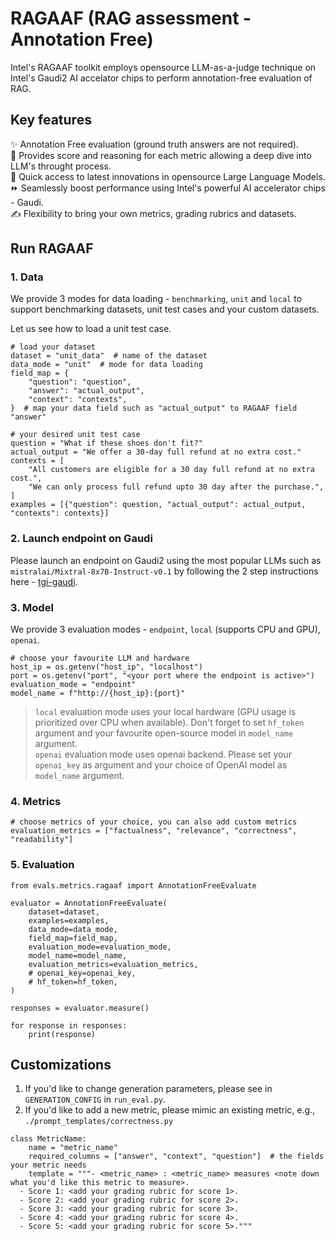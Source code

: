 # RAGAAF (RAG assessment - Annotation Free) 

Intel's RAGAAF toolkit employs opensource LLM-as-a-judge technique on Intel's Gaudi2 AI accelator chips to perform annotation-free evaluation of RAG. 

## Key features 
✨ Annotation Free evaluation (ground truth answers are not required). </br>
🧠 Provides score and reasoning for each metric allowing a deep dive into LLM's throught process. </br>
🤗 Quick access to latest innovations in opensource Large Language Models. </br>
⏩ Seamlessly boost performance using Intel's powerful AI accelerator chips - Gaudi. </br>
✍️ Flexibility to bring your own metrics, grading rubrics and datasets. 

## Run RAGAAF

### 1. Data 
We provide 3 modes for data loading - `benchmarking`, `unit` and `local` to support benchmarking datasets, unit test cases and your custom datasets. 

Let us see how to load a unit test case. 
```python3
# load your dataset
dataset = "unit_data"  # name of the dataset
data_mode = "unit"  # mode for data loading
field_map = {
    "question": "question",
    "answer": "actual_output",
    "context": "contexts",
}  # map your data field such as "actual_output" to RAGAAF field "answer"

# your desired unit test case
question = "What if these shoes don't fit?"
actual_output = "We offer a 30-day full refund at no extra cost."
contexts = [
    "All customers are eligible for a 30 day full refund at no extra cost.",
    "We can only process full refund upto 30 day after the purchase.",
]
examples = [{"question": question, "actual_output": actual_output, "contexts": contexts}]
```
### 2. Launch endpoint on Gaudi 
Please launch an endpoint on Gaudi2 using the most popular LLMs such as `mistralai/Mixtral-8x7B-Instruct-v0.1` by following the 2 step instructions here - [tgi-gaudi](https://github.com/huggingface/tgi-gaudi). 
### 3. Model 
We provide 3 evaluation modes - `endpoint`, `local` (supports CPU and GPU), `openai`. 
```python3
# choose your favourite LLM and hardware
host_ip = os.getenv("host_ip", "localhost")
port = os.getenv("port", "<your port where the endpoint is active>")
evaluation_mode = "endpoint"
model_name = f"http://{host_ip}:{port}"
```
> `local` evaluation mode uses your local hardware (GPU usage is prioritized over CPU when available). Don't forget to set `hf_token` argument and your favourite open-source model in `model_name` argument. </br>
> `openai` evaluation mode uses openai backend. Please set your `openai_key` as argument and your choice of OpenAI model as `model_name` argument.
### 4. Metrics 
```python3
# choose metrics of your choice, you can also add custom metrics
evaluation_metrics = ["factualness", "relevance", "correctness", "readability"]
```
### 5. Evaluation 
```python3
from evals.metrics.ragaaf import AnnotationFreeEvaluate

evaluator = AnnotationFreeEvaluate(
    dataset=dataset,
    examples=examples,
    data_mode=data_mode,
    field_map=field_map,
    evaluation_mode=evaluation_mode,
    model_name=model_name,
    evaluation_metrics=evaluation_metrics,
    # openai_key=openai_key,
    # hf_token=hf_token,
)

responses = evaluator.measure()

for response in responses:
    print(response)
```
## Customizations 
1. If you'd like to change generation parameters, please see in `GENERATION_CONFIG` in `run_eval.py`. 
2. If you'd like to add a new metric, please mimic an existing metric, e.g., `./prompt_templates/correctness.py`
```python3
class MetricName:
    name = "metric_name"
    required_columns = ["answer", "context", "question"]  # the fields your metric needs
    template = """- <metric_name> : <metric_name> measures <note down what you'd like this metric to measure>.
  - Score 1: <add your grading rubric for score 1>.
  - Score 2: <add your grading rubric for score 2>.
  - Score 3: <add your grading rubric for score 3>.
  - Score 4: <add your grading rubric for score 4>.
  - Score 5: <add your grading rubric for score 5>."""
```
